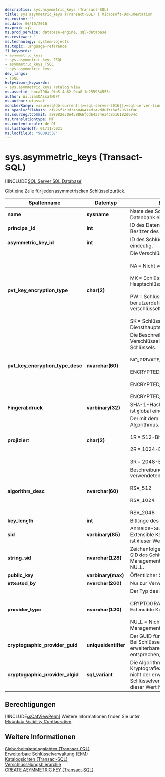 ```yaml
---
description: sys.asymmetric_keys (Transact-SQL)
title: sys.asymmetric_keys (Transact-SQL) | Microsoft-Dokumentation
ms.custom: ''
ms.date: 06/10/2016
ms.prod: sql
ms.prod_service: database-engine, sql-database
ms.reviewer: ''
ms.technology: system-objects
ms.topic: language-reference
f1_keywords:
- asymmetric_keys
- sys.asymmetric_keys_TSQL
- asymmetric_keys_TSQL
- sys.asymmetric_keys
dev_langs:
- TSQL
helpviewer_keywords:
- sys.asymmetric_keys catalog view
ms.assetid: bbca796a-9bb5-4a62-9ca8-1d255984553d
author: WilliamDAssafMSFT
ms.author: wiassaf
monikerRange: =azuresqldb-current||>=sql-server-2016||>=sql-server-linux-2017||=azuresqldb-mi-current
ms.openlocfilehash: cf926f7c3d3ab84a41ed142dd8ff1bef7357af96
ms.sourcegitcommit: a9e982e30e458866fcd64374e3458516182d604c
ms.translationtype: MT
ms.contentlocale: de-DE
ms.lasthandoff: 01/11/2021
ms.locfileid: "98091532"
---
```

# <a name="sysasymmetric_keys-transact-sql"></a>sys.asymmetric_keys (Transact-SQL)
[!INCLUDE [SQL Server SQL Database](../../includes/applies-to-version/sql-asdb.md)]

  Gibt eine Zeile für jeden asymmetrischen Schlüssel zurück.  
  
|Spaltenname|Datentyp|BESCHREIBUNG|  
|-----------------|---------------|-----------------|  
|**name**|**sysname**|Name des Schlüssels. Ist in der Datenbank eindeutig.|  
|**principal_id**|**int**|ID des Datenbankprinzipals, der der Besitzer des Schlüssels ist.|  
|**asymmetric_key_id**|**int**|ID des Schlüssels. Ist in der Datenbank eindeutig.|  
|**pvt_key_encryption_type**|**char(2)**|Die Verschlüsselungsart des Schlüssels.<br /><br /> NA = Nicht verschlüsselt<br /><br /> MK = Schlüssel ist mit dem Hauptschlüssel verschlüsselt<br /><br /> PW = Schlüssel ist mit einem benutzerdefinierten Kennwort verschlüsselt<br /><br /> SK = Schlüssel ist mit dem Diensthauptschlüssel verschlüsselt|  
|**pvt_key_encryption_type_desc**|**nvarchar(60)**|Die Beschreibung der Verschlüsselungsart des privaten Schlüssels.<br /><br /> NO_PRIVATE_KEY<br /><br /> ENCRYPTED_BY_MASTER_KEY<br /><br /> ENCRYPTED_BY_PASSWORD<br /><br /> ENCRYPTED_BY_SERVICE_MASTER_KEY|  
|**Fingerabdruck**|**varbinary(32)**|SHA-1-Hash des Schlüssels. Der Hash ist global eindeutig.|  
|**projiziert**|**char(2)**|Der mit dem Schlüssel verwendete Algorithmus.<br /><br /> 1R = 512-Bit-RSA<br /><br /> 2R = 1024-Bit-RSA<br /><br /> 3R = 2048-Bit-RSA|  
|**algorithm_desc**|**nvarchar(60)**|Beschreibung des mit dem Schlüssel verwendeten Algorithmus.<br /><br /> RSA_512<br /><br /> RSA_1024<br /><br /> RSA_2048|  
|**key_length**|**int**|Bitlänge des Schlüssels.|  
|**sid**|**varbinary(85)**|Anmelde-SID für diesen Schlüssel. Bei Extensible Key Management-Schlüsseln ist dieser Wert NULL.|  
|**string_sid**|**nvarchar(128)**|Zeichenfolgendarstellung der Anmelde-SID des Schlüssels. Bei Extensible Key Management-Schlüsseln ist dieser Wert NULL.|  
|**public_key**|**varbinary(max)**|Öffentlicher Schlüssel.|  
|**attested_by**|**nvarchar(260)**|Nur zur Verwendung durch das System.|  
|**provider_type**|**nvarchar(120)**|Der Typ des Kryptografieanbieters:<br /><br /> CRYPTOGRAPHIC PROVIDER = Extensible Key Management-Schlüssel<br /><br /> NULL = Nicht-Extensible Key Management-Schlüssel|  
|**cryptographic_provider_guid**|**uniqueidentifier**|Der GUID für den Kryptografieanbieter. Bei Schlüsseln, die nicht der erweiterbaren Schlüsselverwaltung entsprechen, ist dieser Wert NULL.|  
|**cryptographic_provider_algid**|**sql_variant**|Die Algorithmus-ID für den Kryptografieanbieter. Bei Schlüsseln, die nicht der erweiterbaren Schlüsselverwaltung entsprechen, ist dieser Wert NULL.|  
  
## <a name="permissions"></a>Berechtigungen  
 [!INCLUDE[ssCatViewPerm](../../includes/sscatviewperm-md.md)] Weitere Informationen finden Sie unter [Metadata Visibility Configuration](../../relational-databases/security/metadata-visibility-configuration.md).  
  
## <a name="see-also"></a>Weitere Informationen  
 [Sicherheitskatalogsichten &#40;Transact-SQL&#41;](../../relational-databases/system-catalog-views/security-catalog-views-transact-sql.md)   
 [Erweiterbare Schlüsselverwaltung &#40;EKM&#41;](../../relational-databases/security/encryption/extensible-key-management-ekm.md)   
 [Katalogsichten &#40;Transact-SQL&#41;](../../relational-databases/system-catalog-views/catalog-views-transact-sql.md)   
 [Verschlüsselungshierarchie](../../relational-databases/security/encryption/encryption-hierarchy.md)   
 [CREATE ASYMMETRIC KEY &#40;Transact-SQL&#41;](../../t-sql/statements/create-asymmetric-key-transact-sql.md)  
  
  
